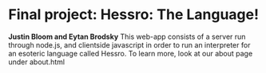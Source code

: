 # Final project: Hessro: The Language!
**Justin Bloom and Eytan Brodsky**
This web-app consists of a server run through node.js, and clientside javascript in order to run an interpreter for an esoteric language called Hessro. To learn more, look at our about page under about.html
